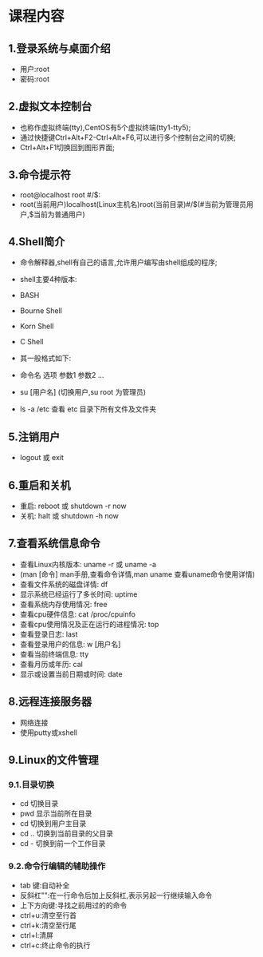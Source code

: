 # 课程内容

## 1.登录系统与桌面介绍

- 用户:root
- 密码:root

## 2.虚拟文本控制台

- 也称作虚拟终端(tty),CentOS有5个虚拟终端(tty1-tty5);
- 通过快捷键Ctrl+Alt+F2-Ctrl+Alt+F6,可以进行多个控制台之间的切换;
- Ctrl+Alt+F1切换回到图形界面;

## 3.命令提示符

- root@localhost root #/$:
- root(当前用户)localhost(Linux主机名)root(当前目录)#/$(#当前为管理员用户,$当前为普通用户)

## 4.Shell简介

- 命令解释器,shell有自己的语言,允许用户编写由shell组成的程序;
- shell主要4种版本:
- BASH
- Bourne Shell
- Korn Shell
- C Shell
- 其一般格式如下:
- 命令名 选项 参数1 参数2 ...

- su [用户名] (切换用户,su root 为管理员)
- ls -a /etc 查看 etc 目录下所有文件及文件夹

## 5.注销用户

- logout 或 exit

## 6.重启和关机

- 重启: reboot 或 shutdown -r now
- 关机: halt 或 shutdown -h now

## 7.查看系统信息命令

- 查看Linux内核版本: uname -r 或 uname -a
- (man [命令] man手册,查看命令详情,man uname 查看uname命令使用详情)
- 查看文件系统的磁盘详情: df
- 显示系统已经运行了多长时间: uptime
- 查看系统内存使用情况: free
- 查看cpu硬件信息: cat /proc/cpuinfo
- 查看cpu使用情况及正在运行的进程情况: top
- 查看登录日志: last
- 查看登录用户的信息: w [用户名]
- 查看当前终端信息: tty
- 查看月历或年历: cal
- 显示或设置当前日期或时间: date

## 8.远程连接服务器

- 网络连接
- 使用putty或xshell

## 9.Linux的文件管理

### 9.1.目录切换

- cd 切换目录
- pwd 显示当前所在目录
- cd 切换到用户主目录
- cd .. 切换到当前目录的父目录
- cd - 切换到前一个工作目录

### 9.2.命令行编辑的辅助操作

- tab 键:自动补全
- 反斜杠"\":在一行命令后加上反斜杠,表示另起一行继续输入命令
- 上下方向键:寻找之前用过的的命令
- ctrl+u:清空至行首
- ctrl+k:清空至行尾
- ctrl+l:清屏
- ctrl+c:终止命令的执行
